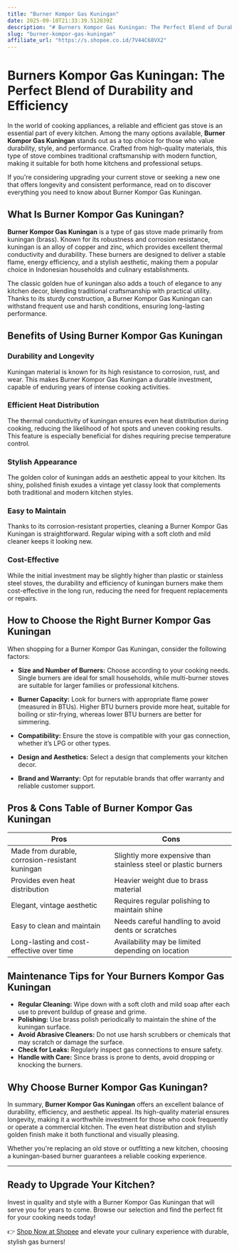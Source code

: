 ```yaml
---
title: "Burner Kompor Gas Kuningan"
date: 2025-09-10T21:33:39.512039Z
description: "# Burners Kompor Gas Kuningan: The Perfect Blend of Durability and Efficiency..."
slug: "burner-kompor-gas-kuningan"
affiliate_url: "https://s.shopee.co.id/7V44C68VX2"
---
```

# Burners Kompor Gas Kuningan: The Perfect Blend of Durability and Efficiency

In the world of cooking appliances, a reliable and efficient gas stove is an essential part of every kitchen. Among the many options available, **Burner Kompor Gas Kuningan** stands out as a top choice for those who value durability, style, and performance. Crafted from high-quality materials, this type of stove combines traditional craftsmanship with modern function, making it suitable for both home kitchens and professional setups.

If you're considering upgrading your current stove or seeking a new one that offers longevity and consistent performance, read on to discover everything you need to know about Burner Kompor Gas Kuningan.

## What Is Burner Kompor Gas Kuningan?

**Burner Kompor Gas Kuningan** is a type of gas stove made primarily from kuningan (brass). Known for its robustness and corrosion resistance, kuningan is an alloy of copper and zinc, which provides excellent thermal conductivity and durability. These burners are designed to deliver a stable flame, energy efficiency, and a stylish aesthetic, making them a popular choice in Indonesian households and culinary establishments.

The classic golden hue of kuningan also adds a touch of elegance to any kitchen decor, blending traditional craftsmanship with practical utility. Thanks to its sturdy construction, a Burner Kompor Gas Kuningan can withstand frequent use and harsh conditions, ensuring long-lasting performance.

## Benefits of Using Burner Kompor Gas Kuningan

### Durability and Longevity

Kuningan material is known for its high resistance to corrosion, rust, and wear. This makes Burner Kompor Gas Kuningan a durable investment, capable of enduring years of intense cooking activities.

### Efficient Heat Distribution

The thermal conductivity of kuningan ensures even heat distribution during cooking, reducing the likelihood of hot spots and uneven cooking results. This feature is especially beneficial for dishes requiring precise temperature control.

### Stylish Appearance

The golden color of kuningan adds an aesthetic appeal to your kitchen. Its shiny, polished finish exudes a vintage yet classy look that complements both traditional and modern kitchen styles.

### Easy to Maintain

Thanks to its corrosion-resistant properties, cleaning a Burner Kompor Gas Kuningan is straightforward. Regular wiping with a soft cloth and mild cleaner keeps it looking new.

### Cost-Effective

While the initial investment may be slightly higher than plastic or stainless steel stoves, the durability and efficiency of kuningan burners make them cost-effective in the long run, reducing the need for frequent replacements or repairs.

## How to Choose the Right Burner Kompor Gas Kuningan

When shopping for a Burner Kompor Gas Kuningan, consider the following factors:

- **Size and Number of Burners:** Choose according to your cooking needs. Single burners are ideal for small households, while multi-burner stoves are suitable for larger families or professional kitchens.

- **Burner Capacity:** Look for burners with appropriate flame power (measured in BTUs). Higher BTU burners provide more heat, suitable for boiling or stir-frying, whereas lower BTU burners are better for simmering.

- **Compatibility:** Ensure the stove is compatible with your gas connection, whether it’s LPG or other types.

- **Design and Aesthetics:** Select a design that complements your kitchen decor.

- **Brand and Warranty:** Opt for reputable brands that offer warranty and reliable customer support.

## Pros & Cons Table of Burner Kompor Gas Kuningan

| Pros                                              | Cons                                     |
|---------------------------------------------------|------------------------------------------|
| Made from durable, corrosion-resistant kuningan | Slightly more expensive than stainless steel or plastic burners |
| Provides even heat distribution                  | Heavier weight due to brass material    |
| Elegant, vintage aesthetic                       | Requires regular polishing to maintain shine |
| Easy to clean and maintain                       | Needs careful handling to avoid dents or scratches |
| Long-lasting and cost-effective over time       | Availability may be limited depending on location |

## Maintenance Tips for Your Burners Kompor Gas Kuningan

- **Regular Cleaning:** Wipe down with a soft cloth and mild soap after each use to prevent buildup of grease and grime.
- **Polishing:** Use brass polish periodically to maintain the shine of the kuningan surface.
- **Avoid Abrasive Cleaners:** Do not use harsh scrubbers or chemicals that may scratch or damage the surface.
- **Check for Leaks:** Regularly inspect gas connections to ensure safety.
- **Handle with Care:** Since brass is prone to dents, avoid dropping or knocking the burners.

## Why Choose Burner Kompor Gas Kuningan?

In summary, **Burner Kompor Gas Kuningan** offers an excellent balance of durability, efficiency, and aesthetic appeal. Its high-quality material ensures longevity, making it a worthwhile investment for those who cook frequently or operate a commercial kitchen. The even heat distribution and stylish golden finish make it both functional and visually pleasing.

Whether you're replacing an old stove or outfitting a new kitchen, choosing a kuningan-based burner guarantees a reliable cooking experience.

---

## Ready to Upgrade Your Kitchen?

Invest in quality and style with a Burner Kompor Gas Kuningan that will serve you for years to come. Browse our selection and find the perfect fit for your cooking needs today!

👉 [Shop Now at Shopee](https://s.shopee.co.id/7V44C68VX2) and elevate your culinary experience with durable, stylish gas burners!